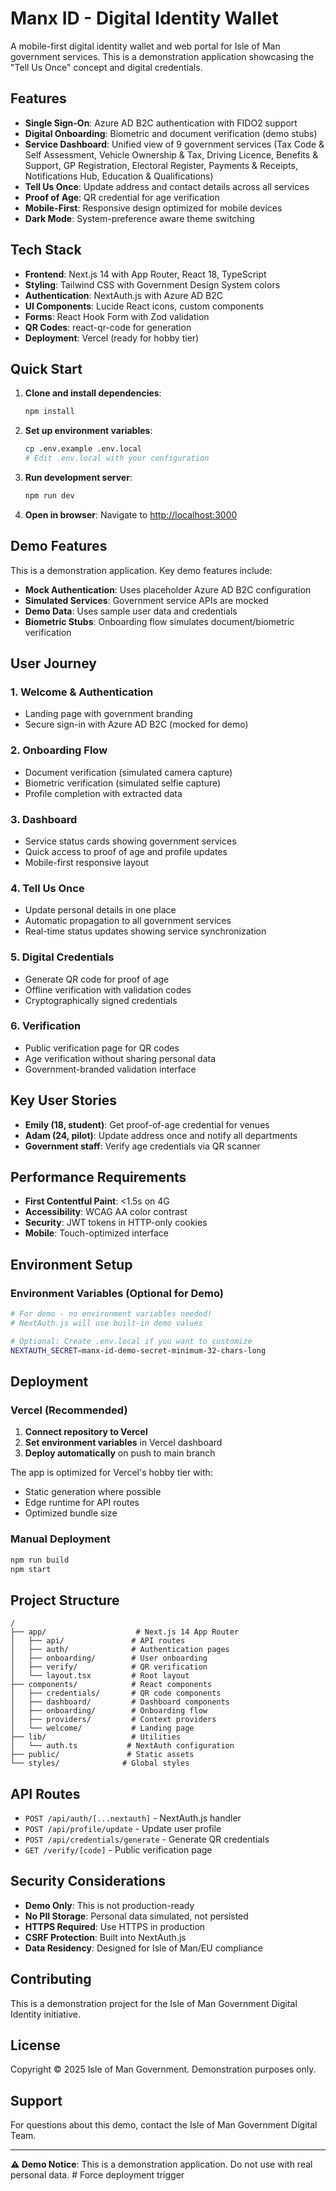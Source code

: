# Manx ID - Digital Identity Wallet

A mobile-first digital identity wallet and web portal for Isle of Man government services. This is a demonstration application showcasing the "Tell Us Once" concept and digital credentials.

## Features

- **Single Sign-On**: Azure AD B2C authentication with FIDO2 support
- **Digital Onboarding**: Biometric and document verification (demo stubs)
- **Service Dashboard**: Unified view of 9 government services (Tax Code & Self Assessment, Vehicle Ownership & Tax, Driving Licence, Benefits & Support, GP Registration, Electoral Register, Payments & Receipts, Notifications Hub, Education & Qualifications)
- **Tell Us Once**: Update address and contact details across all services
- **Proof of Age**: QR credential for age verification
- **Mobile-First**: Responsive design optimized for mobile devices
- **Dark Mode**: System-preference aware theme switching

## Tech Stack

- **Frontend**: Next.js 14 with App Router, React 18, TypeScript
- **Styling**: Tailwind CSS with Government Design System colors
- **Authentication**: NextAuth.js with Azure AD B2C
- **UI Components**: Lucide React icons, custom components
- **Forms**: React Hook Form with Zod validation
- **QR Codes**: react-qr-code for generation
- **Deployment**: Vercel (ready for hobby tier)

## Quick Start

1. **Clone and install dependencies**:
   ```bash
   npm install
   ```

2. **Set up environment variables**:
   ```bash
   cp .env.example .env.local
   # Edit .env.local with your configuration
   ```

3. **Run development server**:
   ```bash
   npm run dev
   ```

4. **Open in browser**:
   Navigate to [http://localhost:3000](http://localhost:3000)

## Demo Features

This is a demonstration application. Key demo features include:

- **Mock Authentication**: Uses placeholder Azure AD B2C configuration
- **Simulated Services**: Government service APIs are mocked
- **Demo Data**: Uses sample user data and credentials
- **Biometric Stubs**: Onboarding flow simulates document/biometric verification

## User Journey

### 1. Welcome & Authentication
- Landing page with government branding
- Secure sign-in with Azure AD B2C (mocked for demo)

### 2. Onboarding Flow
- Document verification (simulated camera capture)
- Biometric verification (simulated selfie capture)
- Profile completion with extracted data

### 3. Dashboard
- Service status cards showing government services
- Quick access to proof of age and profile updates
- Mobile-first responsive layout

### 4. Tell Us Once
- Update personal details in one place
- Automatic propagation to all government services
- Real-time status updates showing service synchronization

### 5. Digital Credentials
- Generate QR code for proof of age
- Offline verification with validation codes
- Cryptographically signed credentials

### 6. Verification
- Public verification page for QR codes
- Age verification without sharing personal data
- Government-branded validation interface

## Key User Stories

- **Emily (18, student)**: Get proof-of-age credential for venues
- **Adam (24, pilot)**: Update address once and notify all departments
- **Government staff**: Verify age credentials via QR scanner

## Performance Requirements

- **First Contentful Paint**: <1.5s on 4G
- **Accessibility**: WCAG AA color contrast
- **Security**: JWT tokens in HTTP-only cookies
- **Mobile**: Touch-optimized interface

## Environment Setup

### Environment Variables (Optional for Demo)

```bash
# For demo - no environment variables needed!
# NextAuth.js will use built-in demo values

# Optional: Create .env.local if you want to customize
NEXTAUTH_SECRET=manx-id-demo-secret-minimum-32-chars-long
```

## Deployment

### Vercel (Recommended)

1. **Connect repository to Vercel**
2. **Set environment variables** in Vercel dashboard
3. **Deploy automatically** on push to main branch

The app is optimized for Vercel's hobby tier with:
- Static generation where possible
- Edge runtime for API routes
- Optimized bundle size

### Manual Deployment

```bash
npm run build
npm start
```

## Project Structure

```
/
├── app/                    # Next.js 14 App Router
│   ├── api/               # API routes
│   ├── auth/              # Authentication pages
│   ├── onboarding/        # User onboarding
│   ├── verify/            # QR verification
│   └── layout.tsx         # Root layout
├── components/            # React components
│   ├── credentials/       # QR code components
│   ├── dashboard/         # Dashboard components
│   ├── onboarding/        # Onboarding flow
│   ├── providers/         # Context providers
│   └── welcome/           # Landing page
├── lib/                   # Utilities
│   └── auth.ts           # NextAuth configuration
├── public/               # Static assets
└── styles/              # Global styles
```

## API Routes

- `POST /api/auth/[...nextauth]` - NextAuth.js handler
- `POST /api/profile/update` - Update user profile
- `POST /api/credentials/generate` - Generate QR credentials
- `GET /verify/[code]` - Public verification page

## Security Considerations

- **Demo Only**: This is not production-ready
- **No PII Storage**: Personal data simulated, not persisted
- **HTTPS Required**: Use HTTPS in production
- **CSRF Protection**: Built into NextAuth.js
- **Data Residency**: Designed for Isle of Man/EU compliance

## Contributing

This is a demonstration project for the Isle of Man Government Digital Identity initiative.

## License

Copyright © 2025 Isle of Man Government. Demonstration purposes only.

## Support

For questions about this demo, contact the Isle of Man Government Digital Team.

---

**⚠️ Demo Notice**: This is a demonstration application. Do not use with real personal data. #   F o r c e   d e p l o y m e n t   t r i g g e r  
 